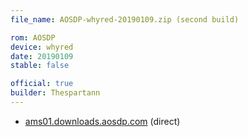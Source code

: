 ```yaml
---
file_name: AOSDP-whyred-20190109.zip (second build)

rom: AOSDP
device: whyred
date: 20190109
stable: false

official: true
builder: Thespartann
---
```

<!-- Build 2 of this day -->

<!-- Insert downloads here: -->

* [ams01.downloads.aosdp.com](https://ams01.downloads.aosdp.com/AOSDP-whyred-20190109-1/) (direct)
